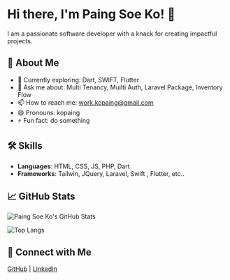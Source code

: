 # Hi there, I'm Paing Soe Ko! 👋

I am a passionate software developer with a knack for creating impactful projects.

## 🚀 About Me
- 🌱 Currently exploring: Dart, SWIFT, Flutter
- 💬 Ask me about: Multi Tenancy, Muilti Auth, Laravel Package, Inventory Flow
- 📫 How to reach me: work.kopaing@gmail.com
- 😄 Pronouns: kopaing
- ⚡ Fun fact: do something
## 🛠️ Skills
- **Languages**: HTML, CSS, JS, PHP, Dart
- **Frameworks**: Tailwin, JQuery, Laravel, Swift , Flutter, etc..

## 📈 GitHub Stats
![Paing Soe Ko's GitHub Stats](https://github-readme-stats.vercel.app/api?username=paingsoeko&show_icons=true&theme=radical)

![Top Langs](https://github-readme-stats.vercel.app/api/top-langs/?username=paingsoeko&layout=compact&theme=radical)

## 🔗 Connect with Me
[GitHub](https://github.com/paingsoeko) | [LinkedIn](https://www.linkedin.com/in/paingsoeko)
